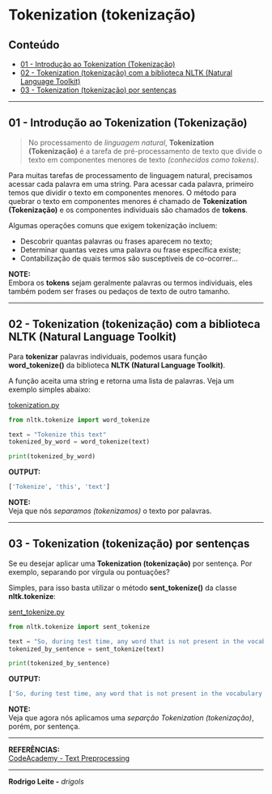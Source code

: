 # Tokenization (tokenização)

## Conteúdo

 - [01 - Introdução ao Tokenization (Tokenização)](#intro)
 - [02 - Tokenization (tokenização) com a biblioteca NLTK (Natural Language Toolkit)](#tokenization-nltk)
 - [03 - Tokenization (tokenização) por sentenças](#sent-tokenize)

---

<div id="intro"></div>

## 01 - Introdução ao Tokenization (Tokenização)

> No processamento de *linguagem natural*, **Tokenization (Tokenização)** é a tarefa de pré-processamento de texto que divide o texto em componentes menores de texto *(conhecidos como tokens)*.

Para muitas tarefas de processamento de linguagem natural, precisamos acessar cada palavra em uma string. Para acessar cada palavra, primeiro temos que dividir o texto em componentes menores. O método para quebrar o texto em componentes menores é chamado de **Tokenization (Tokenização)** e os componentes individuais são chamados de **tokens**.

Algumas operações comuns que exigem tokenização incluem:

 - Descobrir quantas palavras ou frases aparecem no texto;
 - Determinar quantas vezes uma palavra ou frase específica existe;
 - Contabilização de quais termos são susceptíveis de co-ocorrer...

**NOTE:**  
Embora os **tokens** sejam geralmente palavras ou termos individuais, eles também podem ser frases ou pedaços de texto de outro tamanho.

---

<div id="tokenization-nltk"></div>

## 02 - Tokenization (tokenização) com a biblioteca NLTK (Natural Language Toolkit)

Para **tokenizar** palavras individuais, podemos usara função **word_tokenize()** da biblioteca **NLTK (Natural Language Toolkit)**.

A função aceita uma string e retorna uma lista de palavras. Veja um exemplo simples abaixo:

[tokenization.py](src/tokenization.py)
```python
from nltk.tokenize import word_tokenize

text = "Tokenize this text"
tokenized_by_word = word_tokenize(text)

print(tokenized_by_word)
```

**OUTPUT:**
```python
['Tokenize', 'this', 'text']
```

**NOTE:**  
Veja que nós *separamos (tokenizamos)* o texto por palavras.

---

<div id="sent-tokenize"></div>

## 03 - Tokenization (tokenização) por sentenças

Se eu desejar aplicar uma **Tokenization (tokenização)** por sentença. Por exemplo, separando por vírgula ou pontuações?

Simples, para isso basta utilizar o método **sent_tokenize()** da classe **nltk.tokenize**:

[sent_tokenize.py](src/sent_tokenize.py)
```python
from nltk.tokenize import sent_tokenize

text = "So, during test time, any word that is not present in the vocabulary will be mapped to a UNK token. This is how we can tackle the problem of OOV in word tokenizers."
tokenized_by_sentence = sent_tokenize(text)

print(tokenized_by_sentence)
```

**OUTPUT:**  
```python
['So, during test time, any word that is not present in the vocabulary will be mapped to a UNK token.', 'This is how we can tackle the problem of OOV in word tokenizers.']
```

**NOTE:**  
Veja que agora nós aplicamos uma *separção Tokenization (tokenização)*, porém, por sentença.













---

**REFERÊNCIAS:**  
[CodeAcademy - Text Preprocessing](https://www.codecademy.com/learn/text-preprocessing)

---

**Rodrigo Leite -** *drigols*
